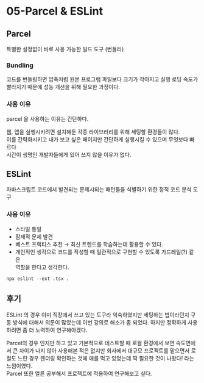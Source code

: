 # 05-Parcel & ESLint

## Parcel

특별한 설정없이 바로 사용 가능한 빌드 도구 (번들러)



### Bundling

코드를 번들링하면 압축처럼 원본 프로그램 파일보다 크기가 작아지고 실행 로딩 속도가 빨라지기 때문에 성능 개선을 위해 필요한 과정이다.



### 사용 이유

parcel 을 사용하는 이유는 간단하다.

웹, 앱을 실행시키려면 설치해둔 각종 라이브러리를 위해 세팅할 환경들이 많다.\
이를 간략화시키고 내가 보고 싶은 페이지만 간단하게 실행시킬 수 있으며 무엇보다 빠르다\
시간이 생명인 개발자들에게 있어 쓰지 않을 이유가 없다.

## ESLint

자바스크립트 코드에서 발견되는 문제시되는 패턴들을 식별하기 위한 정적 코드 분석 도구



### 사용 이유

* 스타일 통일
* 잠재적 문제 발견
* 베스트 프랙티스 추천 → 최신 트렌드를 학습하는데 활용할 수 있다.
* 개인적인 생각으로 코드를 작성할 때 일관적으로 구현할 수 있도록 가드레일(?) 같은\
  역할을 한다고 생각한다.

```
npx eslint --ext .tsx .
```

## 후기

ESLint 의 경우 이미 직장에서 쓰고 있는 도구라 익숙하였지만 세팅하는 법이라던지 구동 방식에 대해서 의문이 많았는데 이번 강의로 해소가 좀 되었다. 하지만 정확하게 사용하려면 좀 더 노력하여 연구해야겠다.

Parcel의 경우 인지만 하고 있고 기본적으로 테스트할 때 로컬 환경에서 보면 속도면에서 큰 차이가 나지 않아 사용해본 적은 없지만 회사에서 대규모 프로젝트를 맡으면서 로컬도 느린 경우 렌더링 확인하는 것에 애를 먹고 있었는데 딱 필요한 것이 나왔다! 라는 느낌이였다.\
Parcel 또한 얼른 공부해서 프로젝트에 적용하여 연구해보고 싶다.

